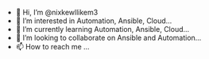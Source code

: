 - 👋 Hi, I’m @nixkewllikem3
- 👀 I’m interested in Automation, Ansible, Cloud...
- 🌱 I’m currently learning Automation, Ansible, Cloud...
- 💞️ I’m looking to collaborate on Ansible and Automation...
- 📫 How to reach me ...

<!---
nixkewllikem3/nixkewllikem3 is a ✨ special ✨ repository because its `README.md` (this file) appears on your GitHub profile.
You can click the Preview link to take a look at your changes.
--->
